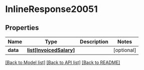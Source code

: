 # InlineResponse20051

## Properties
Name | Type | Description | Notes
------------ | ------------- | ------------- | -------------
**data** | [**list[InvoicedSalary]**](InvoicedSalary.md) |  | [optional] 

[[Back to Model list]](../README.md#documentation-for-models) [[Back to API list]](../README.md#documentation-for-api-endpoints) [[Back to README]](../README.md)


